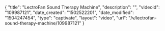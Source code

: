 {
    "title": "LectroFan Sound Therapy Machine",
    "description": "",
    "videoid": "109987121",
    "date_created": "1502522201",
    "date_modified": "1504247454",
    "type": "captivate",
    "layout": "video",
    "url": "\/v\/lectrofan-sound-therapy-machine\/109987121"
}